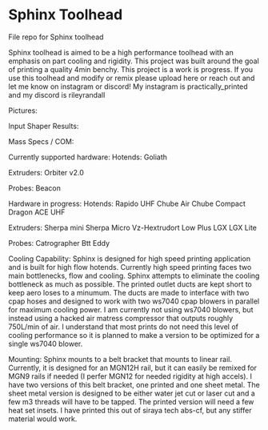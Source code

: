 # Sphinx Toolhead
File repo for Sphinx toolhead

Sphinx toolhead is aimed to be a high performance toolhead with an emphasis on part cooling and rigidity. This project was built around the goal of printing a quality 4min benchy.
This project is a work is progress. If you use this toolhead and modify or remix please upload here or reach out and let me know on instagram or discord!
My instagram is practically_printed and my discord is rileyrandall

Pictures:

Input Shaper Results:

Mass Specs / COM:

Currently supported hardware:
Hotends:
Goliath

Extruders:
Orbiter v2.0

Probes:
Beacon

Hardware in progress:
Hotends:
Rapido UHF
Chube Air
Chube Compact
Dragon ACE UHF

Extruders:
Sherpa mini
Sherpa Micro
Vz-Hextrudort Low Plus
LGX
LGX Lite

Probes:
Catrographer
Btt Eddy

Cooling Capability:
Sphinx is designed for high speed printing application and is built for high flow hotends. Currently high speed printing faces two main bottlenecks, flow and cooling. Sphinx attempts to eliminate the cooling bottleneck as much as possible. The printed outlet ducts are kept short to keep aero loses to a minumum. The ducts are made to interface with two cpap hoses and designed to work with two ws7040 cpap blowers in parallel for maximum cooling power. I am currently not using ws7040 blowers, but instead using a hacked air matress compressor that outputs roughly 750L/min of air. I understand that most prints do not need this level of cooling performance so it is planned to make a version to be optimized for a single ws7040 blower.

Mounting:
Sphinx mounts to a belt bracket that mounts to linear rail. Currently, it is designed for an MGN12H rail, but it can easily be remixed for MGN9 rails if needed (I perfer MGN12 for needed rigidity at high accels). I have two versions of this belt bracket, one printed and one sheet metal. The sheet metal version is designed to be either water jet cut or laser cut and a few m3 threads will have to be tapped. The printed version will need a few heat set insets. I have printed this out of siraya tech abs-cf, but any stiffer material would work.


